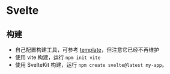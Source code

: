 # Svelte

## 构建

- 自己配置构建工具，可参考 [template](https://github.com/sveltejs/template)，但注意它已经不再维护
- 使用 vite 构建，运行 `npm init vite`
- 使用 SvelteKit 构建，运行 `npm create svelte@latest my-app`。
